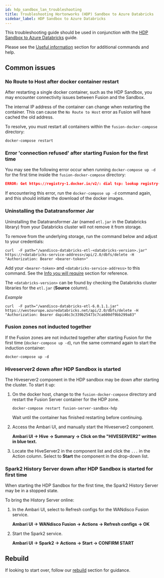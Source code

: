 ```yaml
---
id: hdp_sandbox_lan_troubleshooting
title: Troubleshooting Hortonworks (HDP) Sandbox to Azure Databricks
sidebar_label: HDP Sandbox to Azure Databricks
---
```


This troubleshooting guide should be used in conjunction with the [HDP Sandbox to Azure Databricks](../installation/hdp_sandbox_lhv_client-adlsg2_lan.md) guide.

Please see the [Useful information](./useful_info.md) section for additional commands and help.

## Common issues

### No Route to Host after docker container restart

After restarting a single docker container, such as the HDP Sandbox, you may encounter connectivity issues between Fusion and the Sandbox.

The internal IP address of the container can change when restarting the container. This can cause the `No Route to Host` error as Fusion will have cached the old address.

To resolve, you must restart all containers within the `fusion-docker-compose` directory:

`docker-compose restart`

### Error 'connection refused' after starting Fusion for the first time

You may see the following error occur when running `docker-compose up -d` for the first time inside the `fusion-docker-compose` directory:

```json
ERROR: Get https://registry-1.docker.io/v2/: dial tcp: lookup registry-1.docker.io on [::1]:53: read udp [::1]:52155->[::1]:53: read: connection refused
```

If encountering this error, run the `docker-compose up -d` command again, and this should initiate the download of the docker images.

### Uninstalling the Datatransformer Jar

Uninstalling the Datatransformer Jar (named `etl.jar` in the Databricks library) from your Databricks cluster will not remove it from storage.

To remove from the underlying storage, run the command below and adjust to your credentials:

`curl  -F path="/wandisco-databricks-etl-<databricks-version>.jar" https://<databricks-service-address>/api/2.0/dbfs/delete -H "Authorization: Bearer <bearer-token>"`

Add your `<bearer-token>` and `<databricks-service-address>` to this command. See the [Info you will require](../installation/hdp_sandbox_lhv_client-adlsg2_lan.md#info-you-will-require) section for reference.

The `<databricks-version>` can be found by checking the Databricks cluster libraries for the `etl.jar` (**Source** column).

_Example_

`curl  -F path="/wandisco-databricks-etl-6.0.1.1.jar" https://westeurope.azuredatabricks.net/api/2.0/dbfs/delete -H "Authorization: Bearer dapi46c3c339b25473c7ca600df9bb299a83"`

### Fusion zones not inducted together

If the Fusion zones are not inducted together after starting Fusion for the first time (`docker-compose up -d`), run the same command again to start the induction container:

`docker-compose up -d`

### Hiveserver2 down after HDP Sandbox is started

The Hiveserver2 component in the HDP sandbox may be down after starting the cluster. To start it up:

1. On the docker host, change to the `fusion-docker-compose` directory and restart the Fusion Server container for the HDP zone.

   `docker-compose restart fusion-server-sandbox-hdp`

   Wait until the container has finished restarting before continuing.

2. Access the Ambari UI, and manually start the Hiveserver2 component.

   **Ambari UI -> Hive -> Summary -> Click on the "HIVESERVER2" written in blue text.**

3. Locate the HiveServer2 in the component list and click the `...` in the Action column. Select to **Start** the component in the drop-down list.

### Spark2 History Server down after HDP Sandbox is started for first time

When starting the HDP Sandbox for the first time, the Spark2 History Server may be in a stopped state.

To bring the History Server online:

1. In the Ambari UI, select to Refresh configs for the WANdisco Fusion service.

   **Ambari UI -> WANdisco Fusion -> Actions -> Refresh configs -> OK**

2. Start the Spark2 service.

   **Ambari UI -> Spark2 -> Actions -> Start -> CONFIRM START**

## Rebuild

If looking to start over, follow our [rebuild](./useful_info.md#rebuild) section for guidance.
